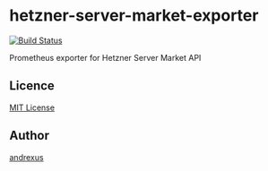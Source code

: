 # hetzner-server-market-exporter

[![Build Status](https://travis-ci.org/andrexus/hetzner-server-market-exporter.svg?branch=master)](https://travis-ci.org/andrexus/hetzner-server-market-exporter)

Prometheus exporter for Hetzner Server Market API


## Licence

[MIT License](https://raw.githubusercontent.com/andrexus/hetzner-server-market-exporter/master/LICENSE.txt)

## Author

[andrexus](https://github.com/andrexus)
